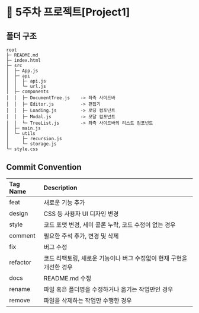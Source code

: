 # 📌 5주차 프로젝트[Project1]

## 폴더 구조

```
root
├─ README.md
├─ index.html
├─ src
│  ├─ App.js
│  ├─ api
│  │  ├─ api.js
│  │  └─ url.js
│  ├─ components
│  │  ├─ DocumentTree.js    -> 좌측 사이드바
│  │  ├─ Editor.js          -> 편집기
│  │  ├─ Loading.js         -> 로딩 컴포넌트
│  │  ├─ Modal.js           -> 모달 컴포넌트
│  │  └─ TreeList.js        -> 좌측 사이드바의 리스트 컴포넌트
│  ├─ main.js
│  └─ utils
│     ├─ recursion.js
│     └─ storage.js
└─ style.css
```

## Commit Convention
    
| Tag Name | Description |
|:---------|:------------|
feat |	새로운 기능 추가
design |	CSS 등 사용자 UI 디자인 변경
style |	코드 포맷 변경, 세미 콜론 누락, 코드 수정이 없는 경우
comment |	필요한 주석 추가, 변경 및 삭제
fix |	버그 수정
refactor |	코드 리팩토링, 새로운 기능이나 버그 수정없이 현재 구현을 개선한 경우
docs |	README.md 수정
rename |	파일 혹은 폴더명을 수정하거나 옮기는 작업만인 경우
remove |	파일을 삭제하는 작업만 수행한 경우